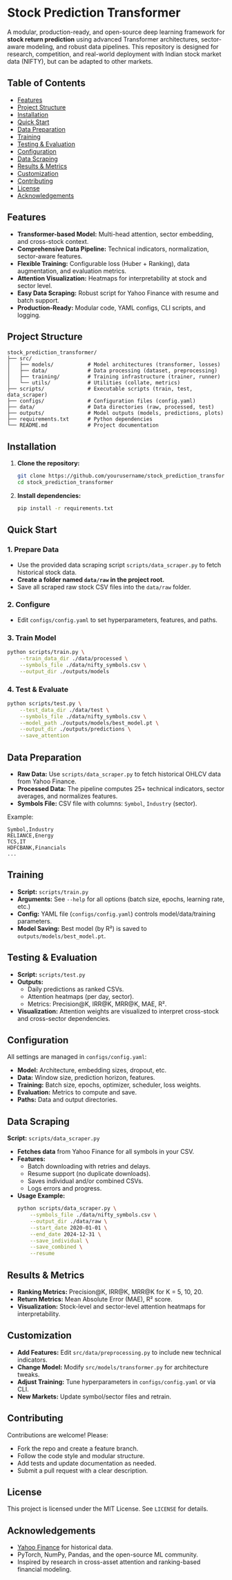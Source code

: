 # Stock Prediction Transformer

A modular, production-ready, and open-source deep learning framework for **stock return prediction** using advanced Transformer architectures, sector-aware modeling, and robust data pipelines. This repository is designed for research, competition, and real-world deployment with Indian stock market data (NIFTY), but can be adapted to other markets.

## Table of Contents

- [Features](#features)
- [Project Structure](#project-structure)
- [Installation](#installation)
- [Quick Start](#quick-start)
- [Data Preparation](#data-preparation)
- [Training](#training)
- [Testing & Evaluation](#testing--evaluation)
- [Configuration](#configuration)
- [Data Scraping](#data-scraping)
- [Results & Metrics](#results--metrics)
- [Customization](#customization)
- [Contributing](#contributing)
- [License](#license)
- [Acknowledgements](#acknowledgements)

## Features

- **Transformer-based Model:** Multi-head attention, sector embedding, and cross-stock context.
- **Comprehensive Data Pipeline:** Technical indicators, normalization, sector-aware features.
- **Flexible Training:** Configurable loss (Huber + Ranking), data augmentation, and evaluation metrics.
- **Attention Visualization:** Heatmaps for interpretability at stock and sector level.
- **Easy Data Scraping:** Robust script for Yahoo Finance with resume and batch support.
- **Production-Ready:** Modular code, YAML configs, CLI scripts, and logging.

## Project Structure

```
stock_prediction_transformer/
├── src/
│   ├── models/           # Model architectures (transformer, losses)
│   ├── data/             # Data processing (dataset, preprocessing)
│   ├── training/         # Training infrastructure (trainer, runner)
│   └── utils/            # Utilities (collate, metrics)
├── scripts/              # Executable scripts (train, test, data_scraper)
├── configs/              # Configuration files (config.yaml)
├── data/                 # Data directories (raw, processed, test)
├── outputs/              # Model outputs (models, predictions, plots)
├── requirements.txt      # Python dependencies
└── README.md             # Project documentation
```

## Installation

1. **Clone the repository:**
   ```bash
   git clone https://github.com/yourusername/stock_prediction_transformer.git
   cd stock_prediction_transformer
   ```

2. **Install dependencies:**
   ```bash
   pip install -r requirements.txt
   ```



## Quick Start

### 1. **Prepare Data**

- Use the provided data scraping script `scripts/data_scraper.py` to fetch historical stock data.
- **Create a folder named `data/raw` in the project root.**
- Save all scraped raw stock CSV files into the `data/raw` folder.

### 2. **Configure**

- Edit `configs/config.yaml` to set hyperparameters, features, and paths.

### 3. **Train Model**

```bash
python scripts/train.py \
    --train_data_dir ./data/processed \
    --symbols_file ./data/nifty_symbols.csv \
    --output_dir ./outputs/models
```

### 4. **Test & Evaluate**

```bash
python scripts/test.py \
    --test_data_dir ./data/test \
    --symbols_file ./data/nifty_symbols.csv \
    --model_path ./outputs/models/best_model.pt \
    --output_dir ./outputs/predictions \
    --save_attention
```

## Data Preparation

- **Raw Data:** Use `scripts/data_scraper.py` to fetch historical OHLCV data from Yahoo Finance.
- **Processed Data:** The pipeline computes 25+ technical indicators, sector averages, and normalizes features.
- **Symbols File:** CSV file with columns: `Symbol`, `Industry` (sector).

Example:
```csv
Symbol,Industry
RELIANCE,Energy
TCS,IT
HDFCBANK,Financials
...
```

## Training

- **Script:** `scripts/train.py`
- **Arguments:** See `--help` for all options (batch size, epochs, learning rate, etc.)
- **Config:** YAML file (`configs/config.yaml`) controls model/data/training parameters.
- **Model Saving:** Best model (by R²) is saved to `outputs/models/best_model.pt`.

## Testing & Evaluation

- **Script:** `scripts/test.py`
- **Outputs:**
  - Daily predictions as ranked CSVs.
  - Attention heatmaps (per day, sector).
  - Metrics: Precision@K, IRR@K, MRR@K, MAE, R².
- **Visualization:** Attention weights are visualized to interpret cross-stock and cross-sector dependencies.

## Configuration

All settings are managed in `configs/config.yaml`:

- **Model:** Architecture, embedding sizes, dropout, etc.
- **Data:** Window size, prediction horizon, features.
- **Training:** Batch size, epochs, optimizer, scheduler, loss weights.
- **Evaluation:** Metrics to compute and save.
- **Paths:** Data and output directories.

## Data Scraping

**Script:** `scripts/data_scraper.py`

- **Fetches data** from Yahoo Finance for all symbols in your CSV.
- **Features:**
  - Batch downloading with retries and delays.
  - Resume support (no duplicate downloads).
  - Saves individual and/or combined CSVs.
  - Logs errors and progress.
- **Usage Example:**
  ```bash
  python scripts/data_scraper.py \
      --symbols_file ./data/nifty_symbols.csv \
      --output_dir ./data/raw \
      --start_date 2020-01-01 \
      --end_date 2024-12-31 \
      --save_individual \
      --save_combined \
      --resume
  ```

## Results & Metrics

- **Ranking Metrics:** Precision@K, IRR@K, MRR@K for K = 5, 10, 20.
- **Return Metrics:** Mean Absolute Error (MAE), R² score.
- **Visualization:** Stock-level and sector-level attention heatmaps for interpretability.

## Customization

- **Add Features:** Edit `src/data/preprocessing.py` to include new technical indicators.
- **Change Model:** Modify `src/models/transformer.py` for architecture tweaks.
- **Adjust Training:** Tune hyperparameters in `configs/config.yaml` or via CLI.
- **New Markets:** Update symbol/sector files and retrain.

## Contributing

Contributions are welcome! Please:
- Fork the repo and create a feature branch.
- Follow the code style and modular structure.
- Add tests and update documentation as needed.
- Submit a pull request with a clear description.

## License

This project is licensed under the MIT License. See `LICENSE` for details.

## Acknowledgements

- [Yahoo Finance](https://finance.yahoo.com/) for historical data.
- PyTorch, NumPy, Pandas, and the open-source ML community.
- Inspired by research in cross-asset attention and ranking-based financial modeling.

